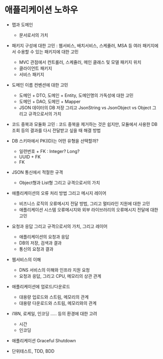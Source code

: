 # 애플리케이션  노하우

* 맵과 도메인
  * 문서로서의 가치
  
* 패키지 구성에 대한 고민 : 웹서비스, 배치서비스, 스케쥴러, MSA 등 여러 패키지에서 수용할 수 있는 패키지에 대한 고민
  * MVC 관점에서 컨트롤러, 스케쥴러, 메인 클래스 및 모델 패키지 위치
  * 클라이언트 패키지
  * 서비스 패키지

* 도메인 이름 컨벤션에 대한 고민
  * 도메인 + DTO, 도메인 + Entity, 도메인명의 가독성에 대한 고민
  * 도메인 + DAO, 도메인 + Mapper
  * JSON 데이터의 DB 저장 그리고 JsonString vs JsonObject vs Object 그리고 규격으로서의 가치

* 코드 중복과 모듈화 고민 : 코드 중복을 제거하는 것은 쉽지만, 모듈에서 사용한 DB 조회 등의 결과를 다시 전달받고 싶을 때 해결 방법

* DB 스키마에서 PK(ID)는 어떤 유형을 선택할까?
  * 일련번호 + FK : Integer? Long?
  * UUID + FK
  * FK

* JSON 통신에서 적절한 규격
  * Object형과 List형 그리고 규격으로서의 가치

* 애플리케이션의 오류 처리 방법 그리고 메시지 레이어
  * 비즈니스 로직의 오류메시지 전달 방법, 그리고 멀티라인 지원에 대한 고민
  * 애플리케이션 시스템 오류메시지와 외부 라이브러리의 오류메시지 전달에 대한 고민

* 요청과 응답 그리고 규격으로서의 가치, 그리고 레이어
  * 애플리케이션의 요청과 응답
  * DB의 저장, 검색과 결과
  * 통신의 요청과 결과

* 웹서비스의 이해
  * DNS 서비스의 이해와 인프라 지원 요청
  * 요청과 응답, 그리고 CPU, 메모리의 상관 관계
  
* 애플리케이션에 업로드/다운로드
  * 대용량 업로드와 스트림, 메모리의 관계
  * 대용량 다운로드와 스트림, 메모리와의 관계

* i18N, 로케일, 인코딩 ..... 등의 환경에 대한 고려
  * 시간
  * 인코딩
  
* 애플리케이션 Graceful Shutdown

* 단위테스트, TDD, BDD

